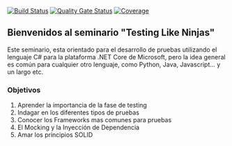 [![Build Status](https://travis-ci.com/ruben69695/testing-like-ninjas.svg?branch=master)](https://travis-ci.com/ruben69695/testing-like-ninjas) [![Quality Gate Status](https://sonarcloud.io/api/project_badges/measure?project=testing-like-ninjas&metric=alert_status)](https://sonarcloud.io/dashboard?id=testing-like-ninjas) [![Coverage](https://sonarcloud.io/api/project_badges/measure?project=testing-like-ninjas&metric=coverage)](https://sonarcloud.io/dashboard?id=testing-like-ninjas)

## Bienvenidos al seminario "Testing Like Ninjas"

Este seminario, esta orientado para el desarrollo de pruebas utilizando el lenguaje C# para la plataforma .NET Core de Microsoft, pero la idea general es común para cualquier otro lenguaje, como Python, Java, Javascript... y un largo etc.

### Objetivos

1. Aprender la importancia de la fase de testing
2. Indagar en los diferentes tipos de pruebas
3. Conocer los Frameworks mas comunes para pruebas
4. El Mocking y la Inyección de Dependencia
5. Amar los principios SOLID

